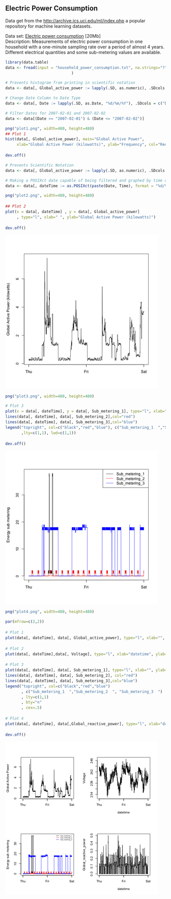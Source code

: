 
## Electric Power Consumption
Data get from the http://archive.ics.uci.edu/ml/index.php a popular repository for machine learning datasets. 

Data set: [Electric power consumption](https://d396qusza40orc.cloudfront.net/exdata%2Fdata%2Fhousehold_power_consumption.zip) [20Mb]
</br>Description: Measurements of electric power consumption in one household with a one-minute sampling rate over a period of almost 4 years. Different electrical quantities and some sub-metering values are available.

```R
library(data.table)
data <- fread(input = "household_power_consumption.txt", na.strings="?"
                             )
```

```R
# Prevents histogram from printing in scientific notation
data <- data[, Global_active_power := lapply(.SD, as.numeric), .SDcols = c("Global_active_power")]
```

```R
# Change Date Column to Date Type
data <- data[, Date := lapply(.SD, as.Date, "%d/%m/%Y"), .SDcols = c("Date")]
```

```R
# Filter Dates for 2007-02-01 and 2007-02-02
data <- data[(Date >= "2007-02-01") & (Date <= "2007-02-02")]
```

```R
png("plot1.png", width=480, height=480)
## Plot 1
hist(data[, Global_active_power], main="Global Active Power", 
     xlab="Global Active Power (kilowatts)", ylab="Frequency", col="Red")

dev.off()
```
[](https://github.com/CamilaOspinaPatino/datasciencecoursera/blob/master/Project_1/plot1.png)

```R
# Prevents Scientific Notation
data <- data[, Global_active_power := lapply(.SD, as.numeric), .SDcols = c("Global_active_power")]
```

```R
# Making a POSIXct date capable of being filtered and graphed by time of day
data <- data[, dateTime := as.POSIXct(paste(Date, Time), format = "%d/%m/%Y %H:%M:%S")]
```


```R
png("plot2.png", width=480, height=480)

## Plot 2
plot(x = data[, dateTime] , y = data[, Global_active_power]
     , type="l", xlab=" ", ylab="Global Active Power (kilowatts)")

dev.off()
```

![](https://github.com/CamilaOspinaPatino/datasciencecoursera/blob/master/Project_1/plot2.png)

```R
png("plot3.png", width=480, height=480)
```

```R
# Plot 3
plot(x = data[, dateTime], y = data[, Sub_metering_1], type="l", xlab="Date/Time", ylab="Energy sub metering")
lines(data[, dateTime], data[, Sub_metering_2],col="red")
lines(data[, dateTime], data[, Sub_metering_3],col="blue")
legend("topright", col=c("black","red","blue"), c("Sub_metering_1  ","Sub_metering_2  ", "Sub_metering_3  ")
       ,lty=c(1,1), lwd=c(1,1))

dev.off()
```
![](https://github.com/CamilaOspinaPatino/datasciencecoursera/blob/master/Project_1/plot3.png)

```R
png("plot4.png", width=480, height=480)
```

```R
par(mfrow=c(2,2))

# Plot 1
plot(data[, dateTime], data[, Global_active_power], type="l", xlab="", ylab="Global Active Power")

# Plot 2
plot(data[, dateTime],data[, Voltage], type="l", xlab="datetime", ylab="Voltage")

# Plot 3
plot(data[, dateTime], data[, Sub_metering_1], type="l", xlab="", ylab="Energy sub metering")
lines(data[, dateTime], data[, Sub_metering_2], col="red")
lines(data[, dateTime], data[, Sub_metering_3],col="blue")
legend("topright", col=c("black","red","blue")
       , c("Sub_metering_1  ","Sub_metering_2  ", "Sub_metering_3  ")
       , lty=c(1,1)
       , bty="n"
       , cex=.5) 

# Plot 4
plot(data[, dateTime], data[,Global_reactive_power], type="l", xlab="datetime", ylab="Global_reactive_power")

dev.off()
```
![](https://github.com/CamilaOspinaPatino/datasciencecoursera/blob/master/Project_1/plot4.png)




















